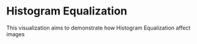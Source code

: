 # Histogram Equalization

This visualization aims to demonstrate how Histogram Equalization affect images
